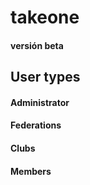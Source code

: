 # takeone
#### versión beta

## User types
#### Administrator
#### Federations
#### Clubs
#### Members
